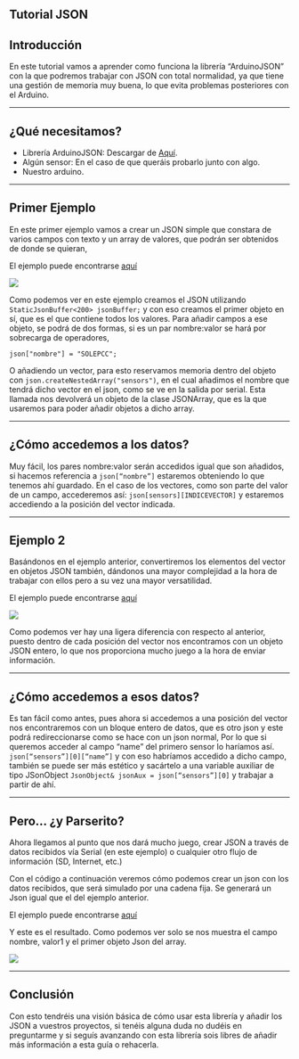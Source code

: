 Tutorial JSON
----

Introducción
---
En este tutorial vamos a aprender como funciona la librería “ArduinoJSON” con la que podremos trabajar con JSON con
total normalidad, ya que tiene una gestión de memoria muy buena, lo que evita problemas posteriores con el Arduino.

----
¿Qué necesitamos?
----
* Librería ArduinoJSON: Descargar de [Aquí][1]. 
* Algún sensor: En el caso de que queráis probarlo junto con algo.
* Nuestro arduino.

----
Primer Ejemplo
---
En este primer ejemplo vamos a crear un JSON simple que constara de varios campos con texto y un array de valores, que
podrán ser obtenidos de donde se quieran,

El ejemplo puede encontrarse [aquí][2]

![](https://i.imgur.com/8qTwv5R.png)


Como podemos ver en este ejemplo creamos el JSON utilizando  ``` StaticJsonBuffer<200> jsonBuffer; ``` y con eso creamos el primer objeto en sí, que es el que contiene todos los valores.
Para añadir campos a ese objeto, se podrá de dos formas, si es un par nombre:valor se hará por sobrecarga de operadores, 
```
json["nombre"] = "SOLEPCC"; 
```
O añadiendo un vector, para esto reservamos memoria dentro del objeto con ``` json.createNestedArray("sensors") ```, en el cual añadimos el nombre que tendrá dicho vector en el json, como se ve en la salida por serial. Esta llamada nos devolverá un objeto de la clase JSONArray, que es la que usaremos para poder añadir objetos a dicho array.

----
¿Cómo accedemos a los datos?
----
Muy fácil, los pares nombre:valor serán accedidos igual que son añadidos, si hacemos referencia a  ```json[“nombre”]``` estaremos obteniendo lo que tenemos ahí guardado.
En el caso de los vectores, como son parte del valor de un campo, accederemos así: ```json[sensors][INDICEVECTOR]``` y estaremos accediendo a la posición del vector indicada.

---
Ejemplo 2
---
Basándonos en el ejemplo anterior, convertiremos los elementos del vector en objetos JSON también, dándonos una mayor complejidad a la hora de trabajar con ellos pero a su vez una mayor versatilidad.

El ejemplo puede encontrarse [aquí][3]

![](https://i.imgur.com/y9BO1Bm.png)

Como podemos ver hay una ligera diferencia con respecto al anterior, puesto dentro de cada posición del vector nos encontramos con un objeto JSON entero, lo que nos proporciona mucho juego a la hora de enviar información.

---
¿Cómo accedemos a esos datos?
----
Es tan fácil como antes, pues ahora si accedemos a una posición del vector nos encontraremos con un bloque entero de datos, que es otro json y este podrá redireccionarse como se hace con un json normal, 
Por lo que si queremos acceder al campo “name” del primero sensor lo haríamos así.
``` json[“sensors”][0][“name”] ``` y con eso habríamos accedido a dicho campo, también se puede ser más estético y sacártelo a una variable auxiliar de tipo JSonObject 
``` JsonObject& jsonAux = json[“sensors”][0] ```  y trabajar a partir de ahí.

----
Pero… ¿y Parserito?
---
Ahora llegamos al punto que nos dará mucho juego, crear JSON a través de datos recibidos vía Serial (en este ejemplo) o cualquier otro flujo de información (SD, Internet, etc.)

Con el código a continuación veremos cómo podemos crear un json con los datos recibidos, que será simulado por una cadena fija. Se generará un Json igual que el del ejemplo anterior.


El ejemplo puede encontrarse [aquí][4]

Y este es el resultado. Como podemos ver solo se nos muestra el campo nombre, valor1 y el primer objeto Json del array.

![](https://i.imgur.com/VS9tjYH.png)

----
Conclusión
----
Con esto tendréis una visión básica de cómo usar esta librería y añadir los JSON a vuestros proyectos, si tenéis alguna duda no dudéis en preguntarme y si seguís avanzando con esta librería sois libres de añadir más información a esta guía o rehacerla.




  [1]: https://github.com/bblanchon/ArduinoJson
  [2]: https://github.com/JuanPTM/EjemploJSON/blob/master/Ejemplo1/Ejemplo1.ino
  [3]: https://github.com/JuanPTM/EjemploJSON/blob/master/Ejemplo2/Ejemplo2.ino
  [4]: https://github.com/JuanPTM/EjemploJSON/blob/master/Ejemplo3/Ejemplo3.ino
